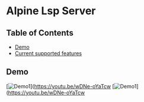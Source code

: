 # Alpine Lsp Server

## Table of Contents

- [Demo](#Demo)
- [Current supported features](#SupportedFeature)
## Demo

[![Demo1](https://dvschulen-my.sharepoint.com/:i:/g/personal/woelflenico_dv-schulen_de/EZ091NAFF8ZImaaYUZtDml4BX88e2zWhdZ6pDRQ_bk_Gwg?e=e8bACr)](https://youtu.be/wDNe-oYaTcw
[![Demo1](https://dvschulen-my.sharepoint.com/:i:/g/personal/woelflenico_dv-schulen_de/EZ091NAFF8ZImaaYUZtDml4BX88e2zWhdZ6pDRQ_bk_Gwg?e=e8bACr)](https://youtu.be/wDNe-oYaTcw
